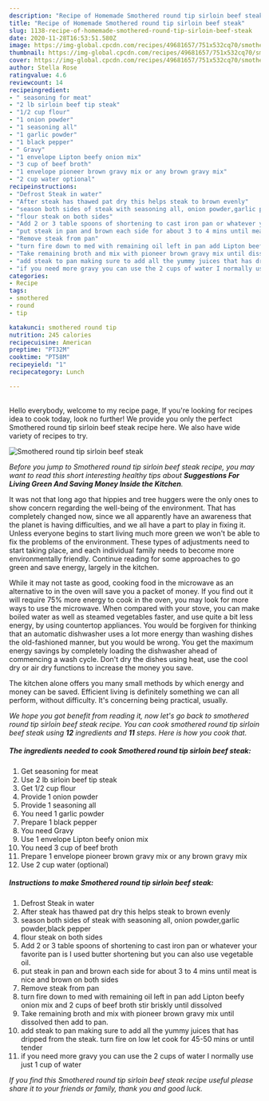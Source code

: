 ```yaml
---
description: "Recipe of Homemade Smothered round tip sirloin beef steak"
title: "Recipe of Homemade Smothered round tip sirloin beef steak"
slug: 1138-recipe-of-homemade-smothered-round-tip-sirloin-beef-steak
date: 2020-11-28T16:53:51.580Z
image: https://img-global.cpcdn.com/recipes/49681657/751x532cq70/smothered-round-tip-sirloin-beef-steak-recipe-main-photo.jpg
thumbnail: https://img-global.cpcdn.com/recipes/49681657/751x532cq70/smothered-round-tip-sirloin-beef-steak-recipe-main-photo.jpg
cover: https://img-global.cpcdn.com/recipes/49681657/751x532cq70/smothered-round-tip-sirloin-beef-steak-recipe-main-photo.jpg
author: Stella Rose
ratingvalue: 4.6
reviewcount: 14
recipeingredient:
- " seasoning for meat"
- "2 lb sirloin beef tip steak"
- "1/2 cup flour"
- "1 onion powder"
- "1 seasoning all"
- "1 garlic powder"
- "1 black pepper"
- " Gravy"
- "1 envelope Lipton beefy onion mix"
- "3 cup of beef broth"
- "1 envelope pioneer brown gravy mix or any brown gravy mix"
- "2 cup water optional"
recipeinstructions:
- "Defrost Steak in water"
- "After steak has thawed pat dry this helps steak to brown evenly"
- "season both sides of steak with seasoning all, onion powder,garlic powder,black pepper"
- "flour steak on both sides"
- "Add 2 or 3 table spoons of shortening to cast iron pan or whatever your favorite pan is I used butter shortening but you can also use vegetable oil."
- "put steak in pan and brown each side for about 3 to 4 mins until meat is nice and brown on both sides"
- "Remove steak from pan"
- "turn fire down to med with remaining oil left in pan add Lipton beefy onion mix and 2 cups of beef broth stir briskly until dissolved"
- "Take remaining broth and mix with pioneer brown gravy mix until dissolved then add to pan."
- "add steak to pan making sure to add all the yummy juices that has dripped from the steak. turn fire on low let cook for 45-50 mins or until tender"
- "if you need more gravy you can use the 2 cups of water I normally use just 1 cup of water"
categories:
- Recipe
tags:
- smothered
- round
- tip

katakunci: smothered round tip 
nutrition: 245 calories
recipecuisine: American
preptime: "PT32M"
cooktime: "PT58M"
recipeyield: "1"
recipecategory: Lunch

---
```

<br>
Hello everybody, welcome to my recipe page, If you're looking for recipes idea to cook today, look no further! We provide you only the perfect Smothered round tip sirloin beef steak recipe here. We also have wide variety of recipes to try.
<br>


![Smothered round tip sirloin beef steak](https://img-global.cpcdn.com/recipes/49681657/751x532cq70/smothered-round-tip-sirloin-beef-steak-recipe-main-photo.jpg)

<i>Before you jump to Smothered round tip sirloin beef steak recipe, you may want to read this short interesting healthy tips about 
<strong>Suggestions For Living Green And Saving Money Inside the Kitchen</strong>.</i>
</br>

It was not that long ago that hippies and tree huggers were the only ones to show concern regarding the well-being of the environment. That has completely changed now, since we all apparently have an awareness that the planet is having difficulties, and we all have a part to play in fixing it. Unless everyone begins to start living much more green we won't be able to fix the problems of the environment. These types of adjustments need to start taking place, and each individual family needs to become more environmentally friendly. Continue reading for some approaches to go green and save energy, largely in the kitchen.

While it may not taste as good, cooking food in the microwave as an alternative to in the oven will save you a packet of money. If you find out it will require 75% more energy to cook in the oven, you may look for more ways to use the microwave. When compared with your stove, you can make boiled water as well as steamed vegetables faster, and use quite a bit less energy, by using countertop appliances. You would be forgiven for thinking that an automatic dishwasher uses a lot more energy than washing dishes the old-fashioned manner, but you would be wrong. You get the maximum energy savings by completely loading the dishwasher ahead of commencing a wash cycle. Don't dry the dishes using heat, use the cool dry or air dry functions to increase the money you save.

The kitchen alone offers you many small methods by which energy and money can be saved. Efficient living is definitely something we can all perform, without difficulty. It's concerning being practical, usually.


<i>We hope you got benefit from reading it, now let's go back to smothered round tip sirloin beef steak recipe. You can cook smothered round tip sirloin beef steak using <strong>12</strong> ingredients and <strong>11</strong> steps. Here is how you cook that.
</i>

##### The ingredients needed to cook Smothered round tip sirloin beef steak:

1. Get  seasoning for meat
1. Use 2 lb sirloin beef tip steak
1. Get 1/2 cup flour
1. Provide 1 onion powder
1. Provide 1 seasoning all
1. You need 1 garlic powder
1. Prepare 1 black pepper
1. You need  Gravy
1. Use 1 envelope Lipton beefy onion mix
1. You need 3 cup of beef broth
1. Prepare 1 envelope pioneer brown gravy mix or any brown gravy mix
1. Use 2 cup water (optional)


##### Instructions to make Smothered round tip sirloin beef steak:

1. Defrost Steak in water
1. After steak has thawed pat dry this helps steak to brown evenly
1. season both sides of steak with seasoning all, onion powder,garlic powder,black pepper
1. flour steak on both sides
1. Add 2 or 3 table spoons of shortening to cast iron pan or whatever your favorite pan is I used butter shortening but you can also use vegetable oil.
1. put steak in pan and brown each side for about 3 to 4 mins until meat is nice and brown on both sides
1. Remove steak from pan
1. turn fire down to med with remaining oil left in pan add Lipton beefy onion mix and 2 cups of beef broth stir briskly until dissolved
1. Take remaining broth and mix with pioneer brown gravy mix until dissolved then add to pan.
1. add steak to pan making sure to add all the yummy juices that has dripped from the steak. turn fire on low let cook for 45-50 mins or until tender
1. if you need more gravy you can use the 2 cups of water I normally use just 1 cup of water


<i>If you find this Smothered round tip sirloin beef steak recipe useful please share it to your friends or family, thank you and good luck.</i>
